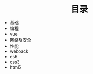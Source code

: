 <div style="text-align: center; font-weight: 700; font-size: 2em;">目录</div>

* 基础
* 编程
* vue
* 网络及安全
* 性能
* webpack
* es6
* css3
* html5
